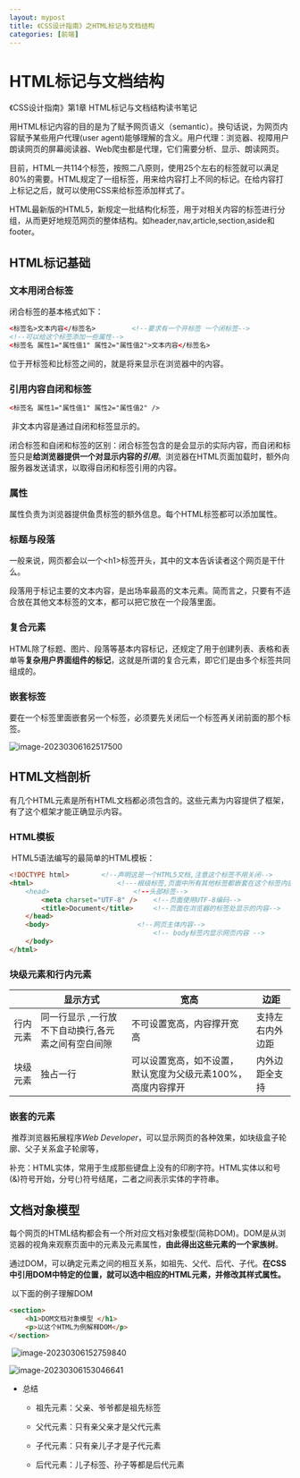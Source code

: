 ```yaml
---
layout: mypost
title: 《CSS设计指南》之HTML标记与文档结构
categories: [前端]
---
```


# HTML标记与文档结构

 《CSS设计指南》第1章 HTML标记与文档结构读书笔记

​	用HTML标记内容的目的是为了赋予网页语义（semantic）。换句话说，为网页内容赋予某些用户代理(user agent)能够理解的含义。用户代理：浏览器、视障用户朗读网页的屏幕阅读器、Web爬虫都是代理，它们需要分析、显示、朗读网页。

​	目前，HTML一共114个标签，按照二八原则，使用25个左右的标签就可以满足80%的需要。HTML规定了一组标签，用来给内容打上不同的标记。在给内容打上标记之后，就可以使用CSS来给标签添加样式了。

​	HTML最新版的HTML5，新规定一批结构化标签，用于对相关内容的标签进行分组，从而更好地规范网页的整体结构。如header,nav,article,section,aside和footer。

## HTML标记基础

### 文本用闭合标签

闭合标签的基本格式如下：

```html
<标签名>文本内容</标签名>         <!--要求有一个开标签 一个闭标签-->
<!--可以给这个标签添加一些属性-->
<标签名 属性1="属性值1" 属性2="属性值2">文本内容</标签名> 
```

位于开标签和比标签之间的，就是将来显示在浏览器中的内容。

### 引用内容自闭和标签

```html
<标签名 属性1="属性值1" 属性2="属性值2" />
```

​	非文本内容是通过自闭和标签显示的。

​	闭合标签和自闭和标签的区别：闭合标签包含的是会显示的实际内容，而自闭和标签只是**给浏览器提供一个对显示内容的*引用***。浏览器在HTML页面加载时，额外向服务器发送请求，以取得自闭和标签引用的内容。

### 属性

​	属性负责为浏览器提供鱼贯标签的额外信息。每个HTML标签都可以添加属性。

### 标题与段落

​	一般来说，网页都会以一个\<h1>标签开头，其中的文本告诉读者这个网页是干什么。

   段落用于标记主要的文本内容，是出场率最高的文本元素。简而言之，只要有不适合放在其他文本标签的文本，都可以把它放在一个段落里面。

### 复合元素

​	HTML除了标题、图片、段落等基本内容标记，还规定了用于创建列表、表格和表单等**复杂用户界面组件的标记**，这就是所谓的复合元素，即它们是由多个标签共同组成的。

### 嵌套标签

​	要在一个标签里面嵌套另一个标签，必须要先关闭后一个标签再关闭前面的那个标签。

![image-20230306162517500](image-20230306162517500.png)

## HTML文档剖析

​	有几个HTML元素是所有HTML文档都必须包含的。这些元素为内容提供了框架，有了这个框架才能正确显示内容。

### HTML模板

​	HTML5语法编写的最简单的HTML模板：

```html
<!DOCTYPE html>        <!--声明这是一个HTML5文档,注意这个标签不用关闭-->
<html>                     <!---根级标签,页面中所有其他标签都嵌套在这个标签内部->
	<head>                     <!--头部标签-->
        <meta charset="UTF-8" />    <!--页面使用UTF-8编码-->
        <title>Document</title>     <!--页面在浏览器的标签处显示的内容-->
    </head>
    <body>                      <!--网页主体内容-->
                                    <!-- body标签内显示网页内容 -->    
    </body>
</html>
```

### 块级元素和行内元素

|          | 显示方式                                            | 宽高                                                         | 边距             |
| :------- | --------------------------------------------------- | ------------------------------------------------------------ | ---------------- |
| 行内元素 | 同一行显示 ,一行放不下自动换行,各元素之间有空白间隙 | 不可设置宽高，内容撑开宽高                                   | 支持左右内外边距 |
| 块级元素 | 独占一行                                            | 可以设置宽高，如不设置，默认宽度为父级元素100%，高度内容撑开 | 内外边距全支持   |

### 嵌套的元素

​	推荐浏览器拓展程序*Web Developer*，可以显示网页的各种效果，如块级盒子轮廓、父子关系盒子轮廓等，

​	补充：HTML实体，常用于生成那些键盘上没有的印刷字符。HTML实体以和号(\&)符号开始，分号(;)符号结尾，二者之间表示实体的字符串。

## 文档对象模型

​	每个网页的HTML结构都会有一个所对应文档对象模型(简称DOM)。DOM是从浏览器的视角来观察页面中的元素及元素属性，**由此得出这些元素的一个家族树**。

​	通过DOM，可以确定元素之间的相互关系，如祖先、父代、后代、子代。**在CSS中引用DOM中特定的位置，就可以选中相应的HTML元素，并修改其样式属性。**

​	以下面的例子理解DOM

```html
<section>
    <h1>DOM文档对象模型 </h1>
    <p>以这个HTML为例解释DOM</p>
</section>
```

​	![image-20230306152759840](image-20230306152759840.png)

![image-20230306153046641](image-20230306153046641.png)

- 总结

  - 祖先元素：父亲、爷爷都是祖先标签

  - 父代元素：只有亲父亲才是父代元素

  - 子代元素：只有亲儿子才是子代元素

  - 后代元素：儿子标签、孙子等都是后代元素